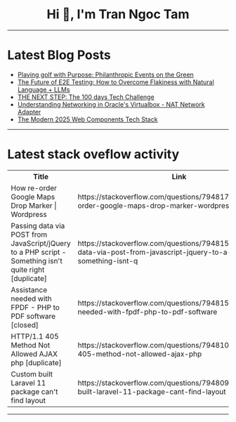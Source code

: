 <h1 align="center">Hi 👋, I'm Tran Ngoc Tam</h1>

---

# Latest Blog Posts 
<!-- BLOG-POST-LIST:START -->
- [Playing golf with Purpose: Philanthropic Events on the Green](https://dev.to/sportstopnews654/playing-golf-with-purpose-philanthropic-events-on-the-green-10km)
- [The Future of E2E Testing: How to Overcome Flakiness with Natural Language + LLMs](https://dev.to/tom_greenwald/the-future-of-e2e-testing-how-to-overcome-flakiness-with-natural-language-llms-2h5)
- [THE NEXT STEP: The 100 days Tech Challenge](https://dev.to/aibuedefe/the-next-step-the-100-days-tech-challenge-36hf)
- [Understanding Networking in Oracle&#39;s Virtualbox - NAT Network Adapter](https://dev.to/saishanmukkha/understanding-networking-in-oracles-virtualbox-nat-network-adapter-2m0j)
- [The Modern 2025 Web Components Tech Stack](https://dev.to/matsuuu/the-modern-2025-web-components-tech-stack-1l00)
<!-- BLOG-POST-LIST:END -->

---

# Latest stack oveflow activity
<table>
  <tr><th>Title</th><th>Link</th></tr>
  <!-- STACKOVERFLOW:START --><tr><td>How re-order Google Maps Drop Marker | Wordpress</td><td>https://stackoverflow.com/questions/79481745/how-re-order-google-maps-drop-marker-wordpress</td></tr><tr><td>Passing data via POST from JavaScript/jQuery to a PHP script - Something isn&#39;t quite right [duplicate]</td><td>https://stackoverflow.com/questions/79481591/passing-data-via-post-from-javascript-jquery-to-a-php-script-something-isnt-q</td></tr><tr><td>Assistance needed with FPDF - PHP to PDF software [closed]</td><td>https://stackoverflow.com/questions/79481505/assistance-needed-with-fpdf-php-to-pdf-software</td></tr><tr><td>HTTP/1.1 405 Method Not Allowed AJAX php [duplicate]</td><td>https://stackoverflow.com/questions/79481079/http-1-1-405-method-not-allowed-ajax-php</td></tr><tr><td>Custom built Laravel 11 package can&#39;t find layout</td><td>https://stackoverflow.com/questions/79480969/custom-built-laravel-11-package-cant-find-layout</td></tr><!-- STACKOVERFLOW:END -->
</table>

---


